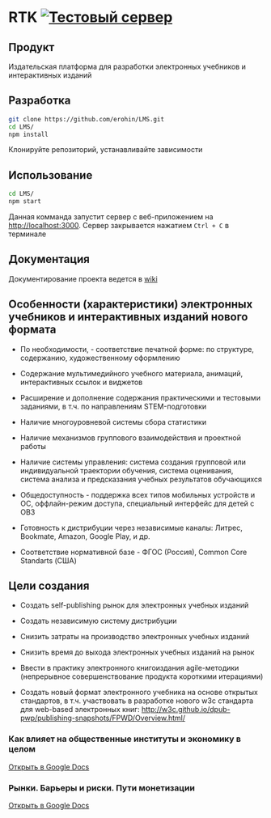 # RTK [![Тестовый сервер](https://img.shields.io/badge/%D0%9F%D1%80%D0%BE%D1%82%D0%B5%D1%81%D1%82%D0%B8%D1%80%D0%BE%D0%B2%D0%B0%D1%82%D1%8C%20%D0%BD%D0%B0-Heroku-8554BC.svg)](https://fcfb5677e948746bbcd526a8c42.herokuapp.com/0-0-0)
## Продукт

Издательская платформа для разработки электронных учебников и интерактивных изданий

## Разработка
```sh
git clone https://github.com/erohin/LMS.git
cd LMS/
npm install
```
 Клонируйте репозиторий, устанавливайте зависимости
 
## Использование
 
```sh
cd LMS/
npm start
```
 
Данная комманда запустит сервер с веб-приложением на <http://localhost:3000>. Сервер закрывается нажатием `Ctrl + C` в терминале

 
## Документация
 
Документирование проекта ведется в [wiki](https://github.com/MichaelSavin/LMS/wiki)


## Особенности (характеристики) электронных учебников и интерактивных изданий нового формата

* По необходимости, - соответствие печатной форме: по структуре, содержанию, художественному оформлению

* Содержание мультимедийного учебного материала, анимаций, интерактивных ссылок и виджетов
* Расширение и дополнение содержания практическими и тестовыми заданиями, в т.ч. по направлениям STEM-подготовки
* Наличие многоуровневой системы сбора статистики
* Наличие механизмов группового взаимодействия и проектной работы
* Наличие системы управления: система создания групповой или индивидуальной траектории обучения, система оценивания, система анализа и предсказания учебных результатов обучающихся
* Общедоступность - поддержка всех типов мобильных устройств и ОС, оффлайн-режим доступа, специальный интерфейс для детей с ОВЗ
* Готовность к дистрибуции через независимые каналы: Литрес, Bookmate, Amazon, Google Play, и др.
* Соответствие нормативной базе - ФГОС (Россия), Common Core Standarts (США)

## Цели создания

* Создать self-publishing рынок для электронных учебных изданий

* Создать независимую систему дистрибуции
* Снизить затраты на производство электронных учебных изданий
* Снизить время до выхода электронных учебных изданий на рынок
* Ввести в практику электронного книгоиздания agile-методики (непрерывное совершенствование продукта короткими итерациями)
* Создать новый формат электронного учебника на основе открытых стандартов, в т.ч. участвовать в разработке нового w3c стандарта для web-based электронных книг: <http://w3c.github.io/dpub-pwp/publishing-snapshots/FPWD/Overview.html/>

### Как влияет на общественные институты и экономику в целом

[Открыть в Google Docs](https://docs.google.com/spreadsheets/d/102H0TyLYbux6IPOW8f9cZAjpJSxOd9iMw1PLNxi7GD4/edit#gid=0)

### Рынки. Барьеры и риски. Пути монетизации

[Открыть в Google Docs](https://docs.google.com/document/d/1vL1dQblbtf_9hUunku45qK_UakoET32veVRkYoQhcu4/edit)
